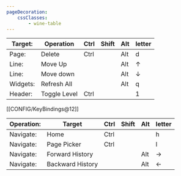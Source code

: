 ```yaml
---
pageDecoration:
    cssClasses:
        - wine-table
---
```


| Target: | Operation | Ctrl | Shift | Alt | letter |
|----------|----------|------|-------|-----|--------|
| Page: | Delete | Ctrl | | Alt | d |
| Line: | Move Up | | | Alt | ↑ |
| Line: | Move down | | | Alt | ↓ |
| Widgets: | Refresh All | | | Alt | q |
| Header: | Toggle Level | Ctrl | | | 1 |

[[CONFIG/KeyBindings@12]]

| Operation: | Target | Ctrl | Shift | Alt | letter |
|----------|----------|------|-------|-----|--------|
| Navigate: | Home | Ctrl | | | h |
| Navigate: | Page Picker | Ctrl | | | l |
| Navigate: | Forward History | | | Alt | → |
| Navigate: | Backward History | | | Alt | ← |

